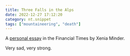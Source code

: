 ```yaml
---
title: Three Falls in the Alps
date: 2022-12-27 17:12:20
category: nt.snippet
tags: ["mountaineering", "death"]
---
```


A [personal essay](https://www.ft.com/content/21926438-5c29-49f5-b10d-f0d1fecb7ade) in the Financial Times by Xenia Minder.

Very sad, very strong.

